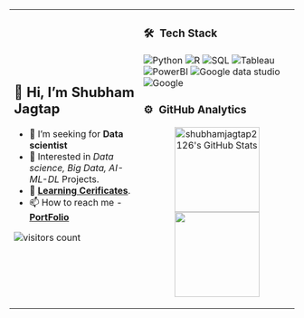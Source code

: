 <table>
<tr>
<td>

<h2 align="left">👋 Hi, I’m Shubham Jagtap </h2>

- 👀 I’m seeking for **Data scientist** 
- 🌟 Interested in _Data science, Big Data, 
      AI-ML-DL_ Projects.
- 📜 [**Learning Cerificates**](https://drive.google.com/drive/u/0/folders/1k9CbtNCu2S9ukOuwzOgyPt17pqjtExm4).
- 📫 How to reach me - [**PortFolio**](https://shubhamjagtap2126.wixsite.com/shubhamjagtap)

![visitors count](https://visitor-badge.glitch.me/badge?page_id=shubhamjagtap2126)

</td>

<td>

### 🛠 &nbsp;Tech Stack
<div align="left">
    <img src="https://img.shields.io/badge/Python-007f00?logo=python&logoColor=white&style=for-the-badge&color=blue" alt="Python">
    <img src="https://img.shields.io/badge/R-007f00?logo=R&logoColor=white&style=for-the-badge&color=blue" alt="R">
    <img src="https://img.shields.io/badge/SQL-007f00?logo=SQL&logoColor=white&style=for-the-badge&color=blue" alt="SQL">
    <img src="https://img.shields.io/badge/Tableau-007f00?logo=Tableau&logoColor=white&style=for-the-badge&color=blue" alt="Tableau">
    <img src="https://img.shields.io/badge/PowerBI-007f00?logo=PowerBI&logoColor=white&style=for-the-badge&color=blue" alt="PowerBI">
    <img src="https://img.shields.io/badge/google_data_studio-007f00?logo=Googledatastudio&logoColor=white&style=for-the-badge&color=blue" alt="Google data studio">
    <img src="https://img.shields.io/badge/google_products-007f00?logo=google&logoColor=white&style=for-the-badge&color=blue" alt="Google">    
</div>
 
### ⚙️ &nbsp;GitHub Analytics

<p align="center">
<a href="https://awesome-github-stats.azurewebsites.net/user-stats/shubhamjagtap2126?cardType=github&theme=algolia">  
<img height = "150em" alt="shubhamjagtap2126's GitHub Stats" src="https://awesome-github-stats.azurewebsites.net/user-stats/shubhamjagtap2126?cardType=github&theme=algolia" />  
</a>

<a href="https://github-readme-stats-eight-theta.vercel.app/api/top-langs/?username=shubhamjagtap2126&layout=default&theme=algolia">
<img height = "150em" src="https://github-readme-stats-eight-theta.vercel.app/api/top-langs/?username=shubhamjagtap2126&layout=default&theme=algolia"/>
</a>
</p>

</td>
</tr>
</table>

<!-- links -->
[Shubham Jagtap]: https://github.com/shubhamjagtap2126 "Shubham Jagtap"
